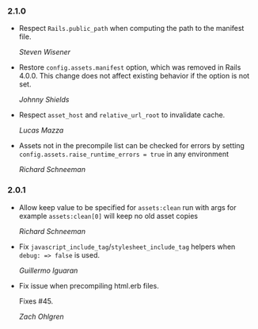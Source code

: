 ### 2.1.0

*   Respect `Rails.public_path` when computing the path to the manifest file.

    *Steven Wisener*

*   Restore `config.assets.manifest` option, which was removed in Rails 4.0.0.
    This change does not affect existing behavior if the option is not set.

    *Johnny Shields*

*   Respect `asset_host` and `relative_url_root` to invalidate cache.

    *Lucas Mazza*

*   Assets not in the precompile list can be checked for errors by setting
    `config.assets.raise_runtime_errors = true` in any environment

    *Richard Schneeman*


### 2.0.1

*   Allow keep value to be specified for `assets:clean` run with args
    for example `assets:clean[0]` will keep no old asset copies

    *Richard Schneeman*

*   Fix `javascript_include_tag`/`stylesheet_include_tag` helpers when `debug: => false` is used.

    *Guillermo Iguaran*

*   Fix issue when precompiling html.erb files.

    Fixes #45.

    *Zach Ohlgren*
